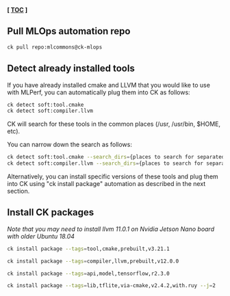 **[ [TOC](../README.md) ]**

## Pull MLOps automation repo

```bash
ck pull repo:mlcommons@ck-mlops
```

## Detect already installed tools

If you have already installed cmake and LLVM that you would like to use with MLPerf,
you can automatically plug them into CK as follows:
```bash
ck detect soft:tool.cmake
ck detect soft:compiler.llvm
```

CK will search for these tools in the common places (/usr, /usr/bin, $HOME, etc).

You can narrow down the search as follows:
```bash
ck detect soft:tool.cmake --search_dirs={places to search for separated by comma}
ck detect soft:compiler.llvm --search_dirs={places to search for separated by comma}
```

Alternatively, you can install specific versions of these tools and plug them into CK
using "ck install package" automation as described in the next section.


## Install CK packages

*Note that you may need to install llvm 11.0.1 on Nvidia Jetson Nano board with older Ubuntu 18.04*


```bash
ck install package --tags=tool,cmake,prebuilt,v3.21.1

ck install package --tags=compiler,llvm,prebuilt,v12.0.0

ck install package --tags=api,model,tensorflow,r2.3.0

ck install package --tags=lib,tflite,via-cmake,v2.4.2,with.ruy --j=2
```
